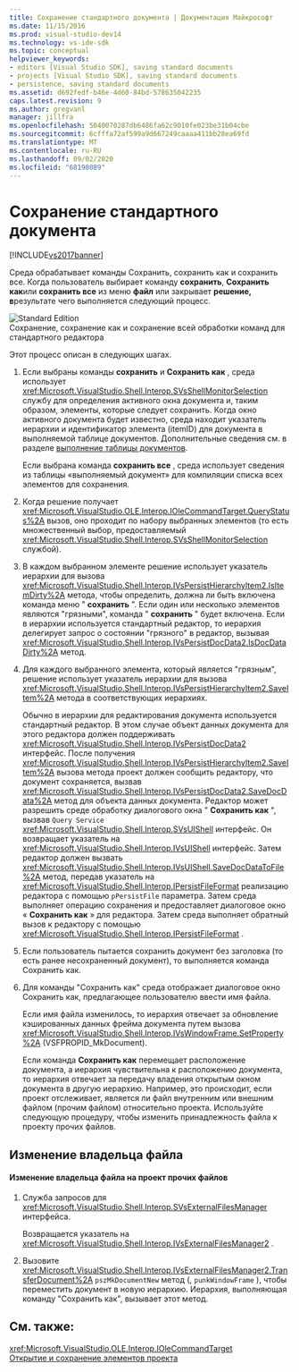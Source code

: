 ```yaml
---
title: Сохранение стандартного документа | Документация Майкрософт
ms.date: 11/15/2016
ms.prod: visual-studio-dev14
ms.technology: vs-ide-sdk
ms.topic: conceptual
helpviewer_keywords:
- editors [Visual Studio SDK], saving standard documents
- projects [Visual Studio SDK], saving standard documents
- persistence, saving standard documents
ms.assetid: d692fedf-b46e-4d60-84bd-578635042235
caps.latest.revision: 9
ms.author: gregvanl
manager: jillfra
ms.openlocfilehash: 5040070287db6486fa62c9010fe023be31b04cbe
ms.sourcegitcommit: 6cfffa72af599a9d667249caaaa411bb28ea69fd
ms.translationtype: MT
ms.contentlocale: ru-RU
ms.lasthandoff: 09/02/2020
ms.locfileid: "68198089"
---
```

# <a name="saving-a-standard-document"></a>Сохранение стандартного документа
[!INCLUDE[vs2017banner](../../includes/vs2017banner.md)]

Среда обрабатывает команды Сохранить, сохранить как и сохранить все. Когда пользователь выбирает команду **сохранить**, **Сохранить как**или **сохранить все** из меню **файл** или закрывает **решение, в**результате чего выполняется следующий процесс.  
  
 ![Standard Edition](../../extensibility/internals/media/public.gif "Общие")  
Сохранение, сохранение как и сохранение всей обработки команд для стандартного редактора  
  
 Этот процесс описан в следующих шагах.  
  
1. Если выбраны команды **сохранить** и **Сохранить как** , среда использует <xref:Microsoft.VisualStudio.Shell.Interop.SVsShellMonitorSelection> службу для определения активного окна документа и, таким образом, элементы, которые следует сохранить. Когда окно активного документа будет известно, среда находит указатель иерархии и идентификатор элемента (itemID) для документа в выполняемой таблице документов. Дополнительные сведения см. в разделе [выполнение таблицы документов](../../extensibility/internals/running-document-table.md).  
  
    Если выбрана команда **сохранить все** , среда использует сведения из таблицы «выполняемый документ» для компиляции списка всех элементов для сохранения.  
  
2. Когда решение получает <xref:Microsoft.VisualStudio.OLE.Interop.IOleCommandTarget.QueryStatus%2A> вызов, оно проходит по набору выбранных элементов (то есть множественный выбор, предоставляемый <xref:Microsoft.VisualStudio.Shell.Interop.SVsShellMonitorSelection> службой).  
  
3. В каждом выбранном элементе решение использует указатель иерархии для вызова <xref:Microsoft.VisualStudio.Shell.Interop.IVsPersistHierarchyItem2.IsItemDirty%2A> метода, чтобы определить, должна ли быть включена команда меню " **сохранить** ". Если один или несколько элементов являются "грязными", команда " **сохранить** " будет включена. Если в иерархии используется стандартный редактор, то иерархия делегирует запрос о состоянии "грязного" в редактор, вызывая <xref:Microsoft.VisualStudio.Shell.Interop.IVsPersistDocData2.IsDocDataDirty%2A> метод.  
  
4. Для каждого выбранного элемента, который является "грязным", решение использует указатель иерархии для вызова <xref:Microsoft.VisualStudio.Shell.Interop.IVsPersistHierarchyItem2.SaveItem%2A> метода в соответствующих иерархиях.  
  
    Обычно в иерархии для редактирования документа используется стандартный редактор. В этом случае объект данных документа для этого редактора должен поддерживать <xref:Microsoft.VisualStudio.Shell.Interop.IVsPersistDocData2> интерфейс. После получения <xref:Microsoft.VisualStudio.Shell.Interop.IVsPersistHierarchyItem2.SaveItem%2A> вызова метода проект должен сообщить редактору, что документ сохраняется, вызвав <xref:Microsoft.VisualStudio.Shell.Interop.IVsPersistDocData2.SaveDocData%2A> метод для объекта данных документа. Редактор может разрешить среде обработку диалогового окна " **Сохранить как** ", вызвав `Query Service` <xref:Microsoft.VisualStudio.Shell.Interop.SVsUIShell> интерфейс. Он возвращает указатель на <xref:Microsoft.VisualStudio.Shell.Interop.IVsUIShell> интерфейс. Затем редактор должен вызвать <xref:Microsoft.VisualStudio.Shell.Interop.IVsUIShell.SaveDocDataToFile%2A> метод, передав указатель на <xref:Microsoft.VisualStudio.Shell.Interop.IPersistFileFormat> реализацию редактора с помощью `pPersistFile` параметра. Затем среда выполняет операцию сохранения и предоставляет диалоговое окно « **Сохранить как** » для редактора. Затем среда выполняет обратный вызов к редактору с помощью <xref:Microsoft.VisualStudio.Shell.Interop.IPersistFileFormat> .  
  
5. Если пользователь пытается сохранить документ без заголовка (то есть ранее несохраненный документ), то выполняется команда Сохранить как.  
  
6. Для команды "Сохранить как" среда отображает диалоговое окно Сохранить как, предлагающее пользователю ввести имя файла.  
  
    Если имя файла изменилось, то иерархия отвечает за обновление кэшированных данных фрейма документа путем вызова <xref:Microsoft.VisualStudio.Shell.Interop.IVsWindowFrame.SetProperty%2A> (VSFPROPID_MkDocument).  
  
   Если команда **Сохранить как** перемещает расположение документа, а иерархия чувствительна к расположению документа, то иерархия отвечает за передачу владения открытым окном документа в другую иерархию. Например, это происходит, если проект отслеживает, является ли файл внутренним или внешним файлом (прочим файлом) относительно проекта. Используйте следующую процедуру, чтобы изменить принадлежность файла к проекту прочих файлов.  
  
## <a name="changing-file-ownership"></a>Изменение владельца файла  
  
#### <a name="to-change-file-ownership-to-the-miscellaneous-files-project"></a>Изменение владельца файла на проект прочих файлов  
  
1. Служба запросов для <xref:Microsoft.VisualStudio.Shell.Interop.SVsExternalFilesManager> интерфейса.  
  
     Возвращается указатель на <xref:Microsoft.VisualStudio.Shell.Interop.IVsExternalFilesManager2> .  
  
2. Вызовите <xref:Microsoft.VisualStudio.Shell.Interop.IVsExternalFilesManager2.TransferDocument%2A> `pszMkDocumentNew` метод (, `punkWindowFrame` ), чтобы переместить документ в новую иерархию. Иерархия, выполняющая команду "Сохранить как", вызывает этот метод.  
  
## <a name="see-also"></a>См. также:  
 <xref:Microsoft.VisualStudio.OLE.Interop.IOleCommandTarget>   
 [Открытие и сохранение элементов проекта](../../extensibility/internals/opening-and-saving-project-items.md)

